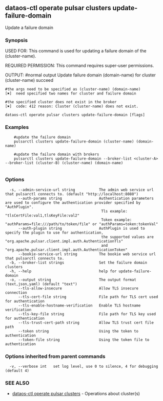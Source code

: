 ## dataos-ctl operate pulsar clusters update-failure-domain

Update a failure domain

### Synopsis

USED FOR:
    This command is used for updating a failure domain of the (cluster-name).

REQUIRED PERMISSION:
    This command requires super-user permissions.

OUTPUT:
    #normal output
    Update failure domain (domain-name) for cluster (cluster-name) succeed

    #the args need to be specified as (cluster-name) (domain-name)
    [✖]  need specified two names for cluster and failure domain

    #the specified cluster does not exist in the broker
    [✖]  code: 412 reason: Cluster (cluster-name) does not exist.



```
dataos-ctl operate pulsar clusters update-failure-domain [flags]
```

### Examples

```
    #update the failure domain
    pulsarctl clusters update-failure-domain (cluster-name) (domain-name)

    #update the failure domain with brokers
    pulsarctl clusters update-failure-domain --broker-list <cluster-A> --broker-list (cluster-B) (cluster-name) (domain-name)


```

### Options

```
  -s, --admin-service-url string           The admin web service url that pulsarctl connects to. (default "http://localhost:8080")
      --auth-params string                 Authentication parameters are used to configure the authentication provider specified by "AuthPlugin".
                                            Tls example: "tlsCertFile:val1,tlsKeyFile:val2"
                                            Token example: "authParams=file:///path/to/token/file" or "authParams=token:tokenVal"
      --auth-plugin string                 AuthPlugin is used to specify the plugin to use for authentication,
                                            the supported values are "org.apache.pulsar.client.impl.auth.AuthenticationTls"
                                            and "org.apache.pulsar.client.impl.auth.AuthenticationToken"
      --bookie-service-url string          The bookie web service url that pulsarctl connects to.
  -b, --broker-list strings                Set the failure domain clusters
  -h, --help                               help for update-failure-domain
  -o, --output string                      The output format (text,json,yaml) (default "text")
      --tls-allow-insecure                 Allow TLS insecure connection
      --tls-cert-file string               File path for TLS cert used for authentication
      --tls-enable-hostname-verification   Enable TLS hostname verification
      --tls-key-file string                File path for TLS key used for authentication
      --tls-trust-cert-path string         Allow TLS trust cert file path
      --token string                       Using the token to authentication
      --token-file string                  Using the token file to authentication
```

### Options inherited from parent commands

```
  -v, --verbose int   set log level, use 0 to silence, 4 for debugging (default 4)
```

### SEE ALSO

* [dataos-ctl operate pulsar clusters](dataos-ctl_operate_pulsar_clusters.md)	 - Operations about cluster(s)

